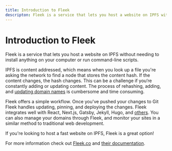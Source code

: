 ```yaml
---
title: Introduction to Fleek
descripton: Fleek is a service that lets you host a website on IPFS without needing to install anything on your computer or run command-line scripts.
---
```


# Introduction to Fleek

Fleek is a service that lets you host a website on IPFS without needing to install anything on your computer or run command-line scripts.

IPFS is content addressed, which means when you look up a file you're asking the network to find a node that stores the content hash. If the content changes, the hash changes. This can be a challenge if you‘re constantly adding or updating content. The process of rehashing, adding, and [updating domain names](/how-to/websites-on-ipfs/link-a-domain/#dns) is cumbersome and time consuming.

Fleek offers a simple workflow. Once you've pushed your changes to Git Fleek handles updating, pinning, and deploying the changes. Fleek integrates well with React, Next.js, Gatsby, Jekyll, Hugo, and [others](https://docs.fleek.co/Sites/Frameworks). You can also manage your domains through Fleek, and monitor your sites in a similar method to traditional web development.

If you're looking to host a fast website on IPFS, Fleek is a great option!

For more information check out [Fleek.co](https://fleek.co) and [their documentation](https://docs.fleek.co/).

